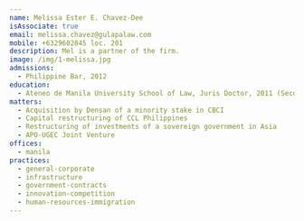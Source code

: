 ```yaml
---
name: Melissa Ester E. Chavez-Dee
isAssociate: true
email: melissa.chavez@gulapalaw.com
mobile: +6329602845 loc. 201
description: Mel is a partner of the firm.
image: /img/1-melissa.jpg
admissions:
  - Philippine Bar, 2012
education:
  - Ateneo de Manila University School of Law, Juris Doctor, 2011 (Second Honors)
matters:
  - Acquisition by Densan of a minority stake in CBCI
  - Capital restructuring of CCL Philippines
  - Restructuring of investments of a sovereign government in Asia
  - APO-UGEC Joint Venture
offices:
  - manila
practices:
  - general-corporate
  - infrastructure
  - government-contracts
  - innovation-competition
  - human-resources-immigration
---
```

